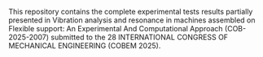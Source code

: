 This repository contains the complete experimental tests results partially presented in Vibration analysis and resonance in machines assembled on Flexible support: An Experimental And Computational Approach (COB-2025-2007) submitted to the 28 INTERNATIONAL CONGRESS
OF MECHANICAL ENGINEERING (COBEM 2025).

